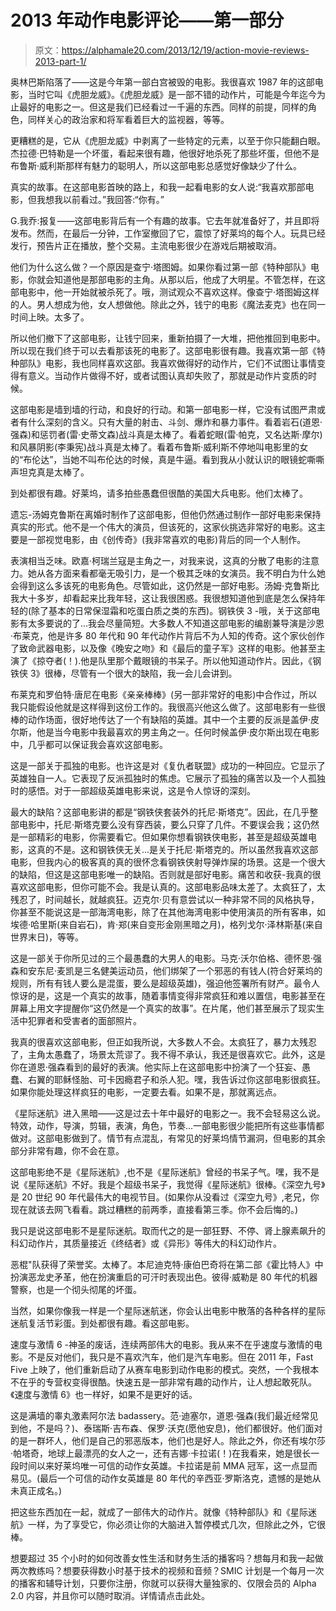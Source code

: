# 2013 年动作电影评论——第一部分

> 原文：<https://alphamale20.com/2013/12/19/action-movie-reviews-2013-part-1/>

奥林巴斯陷落了——这是今年第一部白宫被毁的电影。我很喜欢 1987 年的这部电影，当时它叫《虎胆龙威》。《虎胆龙威》是一部不错的动作片，可能是今年迄今为止最好的电影之一。但这是我们已经看过一千遍的东西。同样的前提，同样的角色，同样关心的政治家和将军看着巨大的监视器，等等。

更糟糕的是，它从《虎胆龙威》中剥离了一些特定的元素，以至于你只能翻白眼。杰拉德·巴特勒是一个坏蛋，看起来很有趣，他很好地杀死了那些坏蛋，但他不是布鲁斯·威利斯那样有魅力的聪明人，所以这部电影总感觉好像缺少了什么。

真实的故事。在这部电影首映的路上，和我一起看电影的女人说:“我喜欢那部电影，但我想我以前看过。”我回答:“你有。”

G.我乔:报复——这部电影背后有一个有趣的故事。它去年就准备好了，并且即将发布。然而，在最后一分钟，工作室撤回了它，震惊了好莱坞的每个人。玩具已经发行，预告片正在播放，整个交易。主流电影很少在游戏后期被取消。

他们为什么这么做？一个原因是查宁·塔图姆。如果你看过第一部《特种部队》电影，你就会知道他是那部电影的主角。从那以后，他成了大明星。不管怎样，在这部电影中，他一开始就被杀死了。哦，测试观众不喜欢这样。像查宁·塔图姆这样的人。男人想成为他，女人想做他。除此之外，钱宁的电影《魔法麦克》也在同一时间上映。太多了。

所以他们撤下了这部电影，让钱宁回来，重新拍摄了一大堆，把他推回到电影中。所以现在我们终于可以去看那该死的电影了。这部电影很有趣。我喜欢第一部《特种部队》电影，我也同样喜欢这部。我喜欢做得好的动作片，它们不试图让事情变得有意义。当动作片做得不好，或者试图认真却失败了，那就是动作片变质的时候。

这部电影是墙到墙的行动，和良好的行动。和第一部电影一样，它没有试图严肃或者有什么深刻的含义。只有大量的射击、斗剑、爆炸和暴力事件。看着岩石(道恩·强森)和惩罚者(雷·史蒂文森)战斗真是太棒了。看着蛇眼(雷·帕克，又名达斯·摩尔)和风暴阴影(李秉宪)战斗真是太棒了。看着布鲁斯·威利斯不停地叫电影里的女的“布伦达”，当她不叫布伦达的时候，真是牛逼。看到我从小就认识的眼镜蛇嘶嘶声坦克真是太棒了。

到处都很有趣。好莱坞，请多拍些愚蠢但很酷的美国大兵电影。他们太棒了。

遗忘-汤姆克鲁斯在离婚时制作了这部电影，但他仍然通过制作一部好电影来保持真实的形式。他不是一个伟大的演员，但该死的，这家伙挑选非常好的电影。这主要是一部视觉电影，由《创传奇》(我非常喜欢的电影)背后的同一个人制作。

表演相当乏味。欧嘉·柯瑞兰寇是主角之一，对我来说，这真的分散了电影的注意力。她从各方面来看都毫无吸引力，是一个极其乏味的女演员。我不明白为什么她会得到这么多该死的电影角色。尽管如此，这仍然是一部好电影。汤姆·克鲁斯比我大十多岁，却看起来比我年轻，这让我很困惑。我很想知道他到底是怎么保持年轻的(除了基本的日常保湿霜和吃蛋白质之类的东西)。钢铁侠 3 -哦，关于这部电影有太多要说的了...我会尽量简短。大多数人不知道这部电影的编剧兼导演是沙恩·布莱克，他是许多 80 年代和 90 年代动作片背后不为人知的传奇。这个家伙创作了致命武器电影，以及像《晚安之吻》和《最后的童子军》这样的电影。他甚至主演了《掠夺者(！).他是队里那个戴眼镜的书呆子。所以他知道动作片。因此，《钢铁侠 3》很棒，尽管有一个很大的缺陷，我一会儿会讲到。

布莱克和罗伯特·唐尼在电影《亲亲棒棒》(另一部非常好的电影)中合作过，所以我只能假设他就是这样得到这份工作的。我很高兴他这么做了。这部电影有一些很棒的动作场面，很好地传达了一个有缺陷的英雄。其中一个主要的反派是盖伊·皮尔斯，他是当今电影中我最喜欢的男主角之一。任何时候盖伊·皮尔斯出现在电影中，几乎都可以保证我会喜欢这部电影。

这是一部关于孤独的电影。也许这是对《复仇者联盟》成功的一种回应。它显示了英雄独自一人。它表现了反派孤独时的焦虑。它展示了孤独的痛苦以及一个人孤独时的感悟。对于一部超级英雄电影来说，这是令人惊讶的深刻。

最大的缺陷？这部电影讲的都是“钢铁侠套装外的托尼·斯塔克”。因此，在几乎整部电影中，托尼·斯塔克要么没有穿西装，要么只穿了几件。不要误会我；这仍然是一部精彩的电影，你需要看它。但如果你想看钢铁侠电影，甚至是超级英雄电影，这真的不是。这和钢铁侠无关...是关于托尼·斯塔克的。所以虽然我喜欢这部电影，但我内心的极客真的真的很怀念看钢铁侠射导弹炸屎的场景。这是一个很大的缺陷，但这是这部电影唯一的缺陷。否则就是部好电影。痛苦和收获-我真的很喜欢这部电影，但你可能不会。我是认真的。这部电影品味太差了。太疯狂了，太残忍了，时间越长，就越疯狂。迈克尔·贝有意尝试以一种非常不同的风格执导，你甚至不能说这是一部海湾电影，除了在其他海湾电影中使用演员的所有客串，如埃德·哈里斯(来自岩石)，肯·郑(来自变形金刚黑暗之月)，格列戈尔·泽林斯基(来自世界末日)，等等。

这是一部关于你所见过的三个最愚蠢的大男人的电影。马克·沃尔伯格、德怀恩·强森和安东尼·麦凯是三名健美运动员，他们绑架了一个邪恶的有钱人(符合好莱坞的规则，所有有钱人要么是混蛋，要么是超级英雄)，强迫他签署所有财产。最令人惊讶的是，这是一个真实的故事，随着事情变得非常疯狂和难以置信，电影甚至在屏幕上用文字提醒你“这仍然是一个真实的故事”。在片尾，他们甚至展示了现实生活中犯罪者和受害者的面部照片。

我真的很喜欢这部电影，但正如我所说，大多数人不会。太疯狂了，暴力太残忍了，主角太愚蠢了，场景太荒谬了。我不得不承认，我还是很喜欢它。此外，这是你在道恩·强森看到的最好的表演。他实际上在这部电影中扮演了一个狂妄、愚蠢、右翼的耶稣怪胎、可卡因瘾君子和杀人犯。嘿，我告诉过你这部电影很疯狂。如果你能处理这样疯狂的电影，一定要去看。如果不是，那就离远点。

《星际迷航》进入黑暗——这是过去十年中最好的电影之一。我不会轻易这么说。特效，动作，导演，剪辑，表演，角色，节奏...一部电影很少能把所有这些事情都做对。这部电影做到了。情节有点混乱，有常见的好莱坞情节漏洞，但电影的其余部分非常有趣，你不会在意。

这部电影绝不是《星际迷航》,也不是《星际迷航》曾经的书呆子气。嘿，我不是说《星际迷航》不好。我是个超级书呆子，我觉得《星际迷航》很棒。《深空九号》是 20 世纪 90 年代最伟大的电视节目。(如果你从没看过《深空九号》,老兄，你现在就该去网飞看看。跳过糟糕的前两季，直接看第三季。你不会后悔的。)

我只是说这部电影不是星际迷航。取而代之的是一部狂野、不停、肾上腺素飙升的科幻动作片，其质量接近《终结者》或《异形》等伟大的科幻动作片。

恶棍"队获得了荣誉奖。太棒了。本尼迪克特·康伯巴奇将在第二部《霍比特人》中扮演恶龙史矛革，他在扮演重启的可汗时表现出色。彼得·威勒是 80 年代的机器警察，也是一个彻头彻尾的坏蛋。

当然，如果你像我一样是一个星际迷航迷，你会认出电影中散落的各种各样的星际迷航复活节彩蛋。到处都很有趣。看这部电影。

速度与激情 6 -神圣的废话，连续两部伟大的电影。我从来不在乎速度与激情的电影。不是反对他们，我只是不喜欢汽车，他们是汽车电影。但在 2011 年，Fast Five 上映了，他们重新启动了从赛车电影到动作电影的模式。突然，一个我根本不在乎的专营权变得很酷。快速五是一部非常有趣的动作片，让人想起敢死队。《速度与激情 6》也一样好，如果不是更好的话。

这是满墙的睾丸激素阿尔法 badassery。范·迪塞尔，道恩·强森(我们最近经常见到他，不是吗？)、泰瑞斯·吉布森、保罗·沃克(愿他安息)，他们都很好。他们面对的是一群坏人，他们是自己的邪恶版本，他们也是好人。除此之外，你还有埃尔莎·帕塔奇，地球上最漂亮的女人之一，还有吉娜·卡拉诺(！)在我看来，她是很长一段时间以来好莱坞唯一可信的动作女英雄。卡拉诺是前 MMA 冠军，这一点显而易见。(最后一个可信的动作女英雄是 80 年代的辛西亚·罗斯洛克，遗憾的是她从未真正成名。)

把这些东西加在一起，就成了一部伟大的动作片。就像《特种部队》和《星际迷航》一样，为了享受它，你必须让你的大脑进入暂停模式几次，但除此之外，它很棒。

想要超过 35 个小时的如何改善女性生活和财务生活的播客吗？想每月和我一起做两次教练吗？想要获得数小时基于技术的视频和音频？SMIC 计划是一个每月一次的播客和辅导计划，只要你注册，你就可以获得大量独家的、仅限会员的 Alpha 2.0 内容，并且你可以随时取消。详情请点击此处。